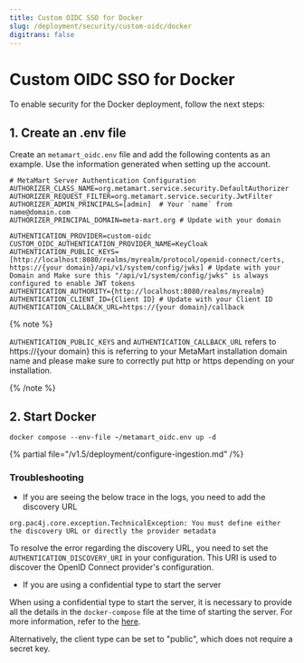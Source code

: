 ```yaml
---
title: Custom OIDC SSO for Docker
slug: /deployment/security/custom-oidc/docker
digitrans: false
---
```


# Custom OIDC SSO for Docker

To enable security for the Docker deployment, follow the next steps:

## 1. Create an .env file

Create an `metamart_oidc.env` file and add the following contents as an example. Use the information
generated when setting up the account.

```shell
# MetaMart Server Authentication Configuration
AUTHORIZER_CLASS_NAME=org.metamart.service.security.DefaultAuthorizer
AUTHORIZER_REQUEST_FILTER=org.metamart.service.security.JwtFilter
AUTHORIZER_ADMIN_PRINCIPALS=[admin]  # Your `name` from name@domain.com
AUTHORIZER_PRINCIPAL_DOMAIN=meta-mart.org # Update with your domain

AUTHENTICATION_PROVIDER=custom-oidc
CUSTOM_OIDC_AUTHENTICATION_PROVIDER_NAME=KeyCloak
AUTHENTICATION_PUBLIC_KEYS=[http://localhost:8080/realms/myrealm/protocol/openid-connect/certs, https://{your domain}/api/v1/system/config/jwks] # Update with your Domain and Make sure this "/api/v1/system/config/jwks" is always configured to enable JWT tokens
AUTHENTICATION_AUTHORITY={http://localhost:8080/realms/myrealm}
AUTHENTICATION_CLIENT_ID={Client ID} # Update with your Client ID
AUTHENTICATION_CALLBACK_URL=https://{your domain}/callback
``` 

{% note %}

`AUTHENTICATION_PUBLIC_KEYS` and `AUTHENTICATION_CALLBACK_URL` refers to https://{your domain} this is referring to your MetaMart installation domain name
and please make sure to correctly put http or https depending on your installation.

{% /note %}


## 2. Start Docker

```commandline
docker compose --env-file ~/metamart_oidc.env up -d
```

{% partial file="/v1.5/deployment/configure-ingestion.md" /%}

### Troubleshooting

* If you are seeing the below trace in the logs, you need to add the discovery URL

```
org.pac4j.core.exception.TechnicalException: You must define either the discovery URL or directly the provider metadata
```

To resolve the error regarding the discovery URL, you need to set the `AUTHENTICATION_DISCOVERY_URI` in your configuration. This URI is used to discover the OpenID Connect provider's configuration.

* If you are using a confidential type to start the server

When using a confidential type to start the server, it is necessary to provide all the details in the `docker-compose` file at the time of starting the server. For more information, refer to the [here](https://github.com/meta-mart/MetaMart/blob/main/conf/metamart.yaml#L179C3-L190C59).

Alternatively, the client type can be set to "public", which does not require a secret key.
